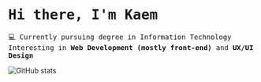 <samp>

<h1>Hi there, I'm Kaem</h1>

💻 Currently pursuing degree in Information Technology <br>
Interesting in <b>Web Development (mostly front-end)</b> and <b>UX/UI Design</b>

</samp>

![GitHub stats](https://github-readme-stats.vercel.app/api/top-langs/?username=santhitak&layout=compact&langs_count=10&theme=onedark)
